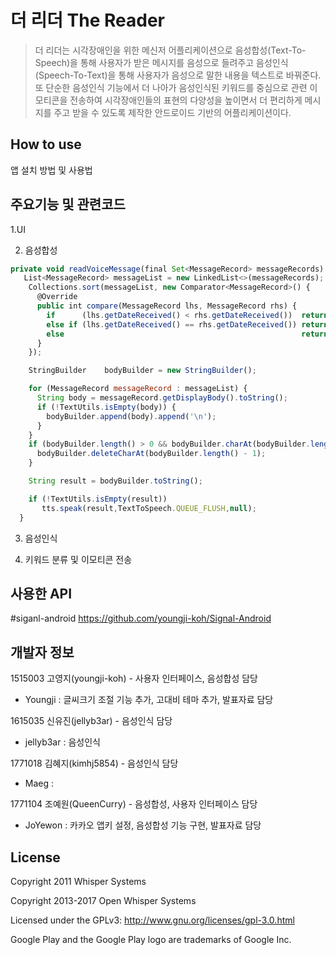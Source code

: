 # 더 리더 The Reader
 > 더 리더는 시각장애인을 위한 메신저 어플리케이션으로 음성합성(Text-To-Speech)을 통해 사용자가 받은 메시지를 음성으로 들려주고 
 음성인식(Speech-To-Text)을 통해 사용자가 음성으로 말한 내용을 텍스트로 바꿔준다.또 단순한 음성인식 기능에서 더 나아가 음성인식된 키워드를 중심으로
 관련 이모티콘을 전송하여 시각장애인들의 표현의 다양성을 높이면서 더 편리하게 메시지를 주고 받을 수 있도록 제작한 안드로이드 기반의 어플리케이션이다.

## How to use
앱 설치 방법 및 사용법

## 주요기능 및 관련코드
1.UI

2. 음성합성

```javascript
private void readVoiceMessage(final Set<MessageRecord> messageRecords) {
   List<MessageRecord> messageList = new LinkedList<>(messageRecords);
    Collections.sort(messageList, new Comparator<MessageRecord>() {
      @Override
      public int compare(MessageRecord lhs, MessageRecord rhs) {
        if      (lhs.getDateReceived() < rhs.getDateReceived())  return -1;
        else if (lhs.getDateReceived() == rhs.getDateReceived()) return 0;
        else                                                     return 1;
      }
    });

    StringBuilder    bodyBuilder = new StringBuilder();

    for (MessageRecord messageRecord : messageList) {
      String body = messageRecord.getDisplayBody().toString();
      if (!TextUtils.isEmpty(body)) {
        bodyBuilder.append(body).append('\n');
      }
    }
    if (bodyBuilder.length() > 0 && bodyBuilder.charAt(bodyBuilder.length() - 1) == '\n') {
      bodyBuilder.deleteCharAt(bodyBuilder.length() - 1);
    }

    String result = bodyBuilder.toString();

    if (!TextUtils.isEmpty(result))
       tts.speak(result,TextToSpeech.QUEUE_FLUSH,null);
  }
 ```
  
3. 음성인식

4. 키워드 분류 및 이모티콘 전송


## 사용한 API
#siganl-android https://github.com/youngji-koh/Signal-Android

## 개발자 정보
1515003 고영지(youngji-koh) - 사용자 인터페이스, 음성합성 담당
- Youngji : 글씨크기 조절 기능 추가, 고대비 테마 추가, 발표자료 담당

1615035 신유진(jellyb3ar) - 음성인식 담당
- jellyb3ar : 음성인식

1771018 김혜지(kimhj5854) - 음성인식 담당
- Maeg :

1771104 조예원(QueenCurry) - 음성합성, 사용자 인터페이스 담당
- JoYewon : 카카오 앱키 설정, 음성합성 기능 구현, 발표자료 담당

## License

Copyright 2011 Whisper Systems

Copyright 2013-2017 Open Whisper Systems

Licensed under the GPLv3: http://www.gnu.org/licenses/gpl-3.0.html

Google Play and the Google Play logo are trademarks of Google Inc.
